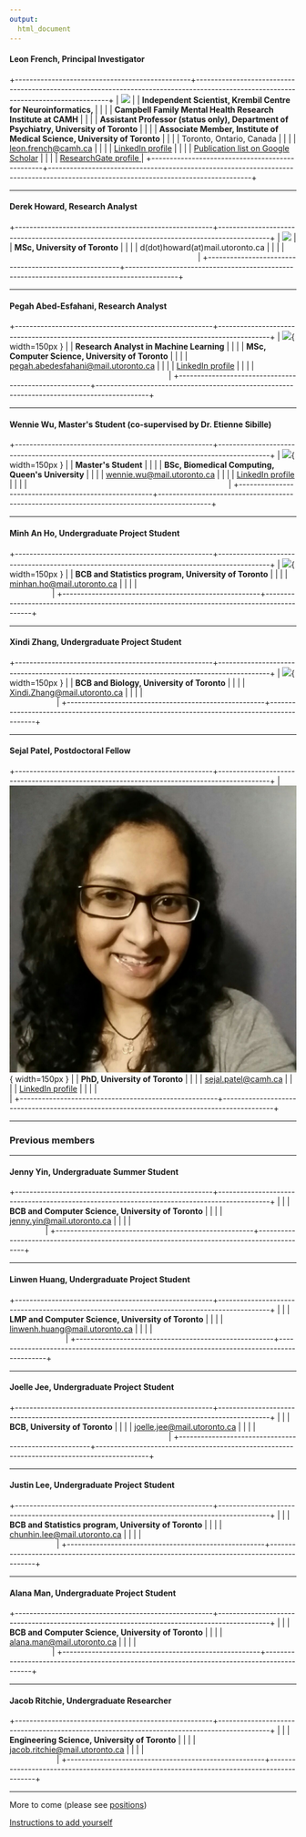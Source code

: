```yaml
---
output:
  html_document
---
```

<!---
README:
This is really annoying to edit - the tables are really finicky about spaces - maybe convert to something else - r markdown?
The table widths are relative to the longest column, hence the &nbsp; &nbsp; padding to make sure alignment is right
Also it's best to edit it with a text editor that doesn't wrap lines
-->

#### Leon French, Principal Investigator  
+------------------------------------------------+------------------------------------------------------------------------------------------------------------------------------------+
| ![](./images/Leon.picture.jpg)                 | | <b>Independent Scientist, Krembil Centre for Neuroinformatics, </b>                                                    |
|                                                | | <b>Campbell Family Mental Health Research Institute at CAMH</b>                                               |
|                                                | | <b>Assistant Professor (status only), Department of Psychiatry, University of Toronto</b>                                            |
|                                                | | <b> Associate Member, Institute of Medical Science, University of Toronto</b>                                            |
|                                                | | Toronto, Ontario, Canada                                                                                                 |
|                                                | |  leon.french@camh.ca                                                                                            |
|                                                | |  [LinkedIn profile](https://ca.linkedin.com/in/leonfrench)                                                                               |
|                                                | |  [Publication list on Google Scholar](https://scholar.google.ca/citations?hl=en&user=zBJxfPEAAAAJ&view_op=list_works&sortby=pubdate)         |
|                                                | |  [ResearchGate profile ](https://www.researchgate.net/profile/Leon_French)                                                         |
+------------------------------------------------+-------------------------------------------------------------------------------------------------------------------------------------+

- - -

#### Derek Howard, Research Analyst

+------------------------------------------------------+--------------------------------------------------------------------------------------------+
| ![](./images/derek.jpeg)                             | | <b>MSc, University of Toronto</b>                                                        |
|                                                      | | d(dot)howard(at)mail.utoronto.ca                                                        |
|                                                      | |  &nbsp; &nbsp;&nbsp; &nbsp; &nbsp; &nbsp; &nbsp;&nbsp; &nbsp; &nbsp; &nbsp; &nbsp; &nbsp; &nbsp; &nbsp; &nbsp; &nbsp; &nbsp; &nbsp; &nbsp;&nbsp; &nbsp; &nbsp; &nbsp; &nbsp; &nbsp; &nbsp; &nbsp; &nbsp; &nbsp; &nbsp; &nbsp; &nbsp;&nbsp; &nbsp; &nbsp; &nbsp; &nbsp;&nbsp; &nbsp; &nbsp; &nbsp; &nbsp; &nbsp; &nbsp; &nbsp; &nbsp;  |
+------------------------------------------------------+--------------------------------------------------------------------------------------------+

- - -

#### Pegah Abed-Esfahani, Research Analyst  
+------------------------------------------------------+--------------------------------------------------------------------------------------------+
| ![](./images/pegah.png){ width=150px }               | | <b>Research Analyst in Machine Learning</b>                                                        |
|                                                      | | <b>MSc, Computer Science, University of Toronto</b>                                                        |
|                                                      | | pegah.abedesfahani@mail.utoronto.ca                                                                                                |
|                                                      | | [LinkedIn profile](https://www.linkedin.com/in/pegah-abed/)                                                                                                |
|                                                      | |  &nbsp; &nbsp;&nbsp; &nbsp; &nbsp; &nbsp; &nbsp;&nbsp; &nbsp; &nbsp; &nbsp; &nbsp; &nbsp; &nbsp; &nbsp; &nbsp; &nbsp; &nbsp; &nbsp; &nbsp;&nbsp; &nbsp; &nbsp; &nbsp; &nbsp; &nbsp; &nbsp; &nbsp; &nbsp; &nbsp; &nbsp; &nbsp; &nbsp;&nbsp; &nbsp; &nbsp; &nbsp; &nbsp;&nbsp; &nbsp; &nbsp; &nbsp; &nbsp; &nbsp; &nbsp; &nbsp; &nbsp;  |
+------------------------------------------------------+--------------------------------------------------------------------------------------------+

- - -

#### Wennie Wu, Master's Student (co-supervised by Dr. Etienne Sibille)
+------------------------------------------------------+--------------------------------------------------------------------------------------------+
| ![](./images/wennie.jpg){ width=150px }              | | <b>Master's Student</b>                                                        |
|                                                      | | <b>BSc, Biomedical Computing, Queen's University</b>                                                        |
|                                                      | | wennie.wu@mail.utoronto.ca                                                                                                |
|                                                      | | [LinkedIn profile](https://www.linkedin.com/in/wennie-wu-047755142/)                                                                                                |
|                                                      | |  &nbsp; &nbsp;&nbsp; &nbsp; &nbsp; &nbsp; &nbsp;&nbsp; &nbsp; &nbsp; &nbsp; &nbsp; &nbsp; &nbsp; &nbsp; &nbsp; &nbsp; &nbsp; &nbsp; &nbsp;&nbsp; &nbsp; &nbsp; &nbsp; &nbsp; &nbsp; &nbsp; &nbsp; &nbsp; &nbsp; &nbsp; &nbsp; &nbsp;&nbsp; &nbsp; &nbsp; &nbsp; &nbsp;&nbsp; &nbsp; &nbsp; &nbsp; &nbsp; &nbsp; &nbsp; &nbsp; &nbsp;  |
+------------------------------------------------------+--------------------------------------------------------------------------------------------+

- - -

#### Minh An Ho, Undergraduate Project Student

+------------------------------------------------------+--------------------------------------------------------------------------------------------+
|   ![](./images/minhan.jpg){ width=150px }            | | <b>BCB and Statistics program, University of Toronto</b>                                                        |
|                                                      | | minhan.ho@mail.utoronto.ca                                                        |
|                                                      | |  &nbsp; &nbsp;&nbsp; &nbsp; &nbsp; &nbsp; &nbsp;&nbsp; &nbsp; &nbsp; &nbsp; &nbsp; &nbsp; &nbsp; &nbsp; &nbsp; &nbsp; &nbsp; &nbsp; &nbsp;&nbsp; &nbsp; &nbsp; &nbsp; &nbsp; &nbsp; &nbsp; &nbsp; &nbsp; &nbsp; &nbsp; &nbsp; &nbsp;&nbsp; &nbsp; &nbsp; &nbsp; &nbsp;&nbsp; &nbsp; &nbsp; &nbsp; &nbsp; &nbsp; &nbsp; &nbsp; &nbsp;  |
+------------------------------------------------------+--------------------------------------------------------------------------------------------+

- - -

#### Xindi Zhang, Undergraduate Project Student
+------------------------------------------------------+--------------------------------------------------------------------------------------------+
| ![](./images/xindi.jpg){ width=150px }               | | <b>BCB and Biology, University of Toronto</b>                                                        |
|                                                      | | Xindi.Zhang@mail.utoronto.ca                                                        |
|                                                      | |  &nbsp; &nbsp;&nbsp; &nbsp; &nbsp; &nbsp; &nbsp;&nbsp; &nbsp; &nbsp; &nbsp; &nbsp; &nbsp; &nbsp; &nbsp; &nbsp; &nbsp; &nbsp; &nbsp; &nbsp;&nbsp; &nbsp; &nbsp; &nbsp; &nbsp; &nbsp; &nbsp; &nbsp; &nbsp; &nbsp; &nbsp; &nbsp; &nbsp;&nbsp; &nbsp; &nbsp; &nbsp; &nbsp;&nbsp; &nbsp; &nbsp; &nbsp; &nbsp; &nbsp; &nbsp; &nbsp; &nbsp;  |
+------------------------------------------------------+--------------------------------------------------------------------------------------------+

- - -

#### Sejal Patel, Postdoctoral Fellow 
+------------------------------------------------------+--------------------------------------------------------------------------------------------+
| ![](./images/sejal.jpg){ width=150px }               | | <b>PhD, University of Toronto</b>                                                        |
|                                                      | | sejal.patel@camh.ca                                                                                                |
|                                                      | | [LinkedIn profile](https://ca.linkedin.com/in/sejal-patel-9a9847165/)                                                                                                |
|                                                      | |  &nbsp; &nbsp;&nbsp; &nbsp; &nbsp; &nbsp; &nbsp;&nbsp; &nbsp; &nbsp; &nbsp; &nbsp; &nbsp; &nbsp; &nbsp; &nbsp; &nbsp; &nbsp; &nbsp; &nbsp;&nbsp; &nbsp; &nbsp; &nbsp; &nbsp; &nbsp; &nbsp; &nbsp; &nbsp; &nbsp; &nbsp; &nbsp; &nbsp;&nbsp; &nbsp; &nbsp; &nbsp; &nbsp;&nbsp; &nbsp; &nbsp; &nbsp; &nbsp; &nbsp; &nbsp; &nbsp; &nbsp;  |
+------------------------------------------------------+--------------------------------------------------------------------------------------------+

- - -

### Previous members

- - -
#### Jenny Yin, Undergraduate Summer Student
+------------------------------------------------------+--------------------------------------------------------------------------------------------+
|                                                      | | <b>BCB and Computer Science, University of Toronto</b>                                                        |
|                                                      | | jenny.yin@mail.utoronto.ca                                                        |
|                                                      | |  &nbsp; &nbsp;&nbsp; &nbsp; &nbsp; &nbsp; &nbsp;&nbsp; &nbsp; &nbsp; &nbsp; &nbsp; &nbsp; &nbsp; &nbsp; &nbsp; &nbsp; &nbsp; &nbsp; &nbsp;&nbsp; &nbsp; &nbsp; &nbsp; &nbsp; &nbsp; &nbsp; &nbsp; &nbsp; &nbsp; &nbsp; &nbsp; &nbsp;&nbsp; &nbsp; &nbsp; &nbsp; &nbsp;&nbsp; &nbsp; &nbsp; &nbsp; &nbsp; &nbsp; &nbsp; &nbsp; &nbsp;  |
+------------------------------------------------------+--------------------------------------------------------------------------------------------+

- - -

#### Linwen Huang, Undergraduate Project Student
+------------------------------------------------------+--------------------------------------------------------------------------------------------+
|                                                      | | <b>LMP and Computer Science, University of Toronto</b>                                                        |
|                                                      | | linwenh.huang@mail.utoronto.ca                                                      |
|                                                      | |  &nbsp; &nbsp;&nbsp; &nbsp; &nbsp; &nbsp; &nbsp;&nbsp; &nbsp; &nbsp; &nbsp; &nbsp; &nbsp; &nbsp; &nbsp; &nbsp; &nbsp; &nbsp; &nbsp; &nbsp;&nbsp; &nbsp; &nbsp; &nbsp; &nbsp; &nbsp; &nbsp; &nbsp; &nbsp; &nbsp; &nbsp; &nbsp; &nbsp;&nbsp; &nbsp; &nbsp; &nbsp; &nbsp;&nbsp; &nbsp; &nbsp; &nbsp; &nbsp; &nbsp; &nbsp; &nbsp; &nbsp;  |
+------------------------------------------------------+--------------------------------------------------------------------------------------------+

- - -

#### Joelle Jee, Undergraduate Project Student
+------------------------------------------------------+--------------------------------------------------------------------------------------------+
|                                                      | | <b>BCB, University of Toronto</b>                                                        |
|                                                      | | joelle.jee@mail.utoronto.ca                                                      |
|                                                      | |  &nbsp; &nbsp;&nbsp; &nbsp; &nbsp; &nbsp; &nbsp;&nbsp; &nbsp; &nbsp; &nbsp; &nbsp; &nbsp; &nbsp; &nbsp; &nbsp; &nbsp; &nbsp; &nbsp; &nbsp;&nbsp; &nbsp; &nbsp; &nbsp; &nbsp; &nbsp; &nbsp; &nbsp; &nbsp; &nbsp; &nbsp; &nbsp; &nbsp;&nbsp; &nbsp; &nbsp; &nbsp; &nbsp;&nbsp; &nbsp; &nbsp; &nbsp; &nbsp; &nbsp; &nbsp; &nbsp; &nbsp;  |
+------------------------------------------------------+--------------------------------------------------------------------------------------------+

- - -

#### Justin Lee, Undergraduate Project Student

+------------------------------------------------------+--------------------------------------------------------------------------------------------+
|                                                      | | <b>BCB and Statistics program, University of Toronto</b>                                                        |
|                                                      | | chunhin.lee@mail.utoronto.ca                                                        |
|                                                      | |  &nbsp; &nbsp;&nbsp; &nbsp; &nbsp; &nbsp; &nbsp;&nbsp; &nbsp; &nbsp; &nbsp; &nbsp; &nbsp; &nbsp; &nbsp; &nbsp; &nbsp; &nbsp; &nbsp; &nbsp;&nbsp; &nbsp; &nbsp; &nbsp; &nbsp; &nbsp; &nbsp; &nbsp; &nbsp; &nbsp; &nbsp; &nbsp; &nbsp;&nbsp; &nbsp; &nbsp; &nbsp; &nbsp;&nbsp; &nbsp; &nbsp; &nbsp; &nbsp; &nbsp; &nbsp; &nbsp; &nbsp;  |
+------------------------------------------------------+--------------------------------------------------------------------------------------------+

- - -

#### Alana Man, Undergraduate Project Student

+------------------------------------------------------+--------------------------------------------------------------------------------------------+
|                                                      | | <b>BCB and Computer Science, University of Toronto</b>                                                        |
|                                                      | | alana.man@mail.utoronto.ca                                                        |
|                                                      | |  &nbsp; &nbsp;&nbsp; &nbsp; &nbsp; &nbsp; &nbsp;&nbsp; &nbsp; &nbsp; &nbsp; &nbsp; &nbsp; &nbsp; &nbsp; &nbsp; &nbsp; &nbsp; &nbsp; &nbsp;&nbsp; &nbsp; &nbsp; &nbsp; &nbsp; &nbsp; &nbsp; &nbsp; &nbsp; &nbsp; &nbsp; &nbsp; &nbsp;&nbsp; &nbsp; &nbsp; &nbsp; &nbsp;&nbsp; &nbsp; &nbsp; &nbsp; &nbsp; &nbsp; &nbsp; &nbsp; &nbsp;  |
+------------------------------------------------------+--------------------------------------------------------------------------------------------+

- - -

#### Jacob Ritchie, Undergraduate Researcher

+------------------------------------------------------+--------------------------------------------------------------------------------------------+
|                                                      | | <b>Engineering Science, University of Toronto</b>                                        |
|                                                      | | jacob.ritchie@mail.utoronto.ca                                                          |
|                                                      | |  &nbsp; &nbsp;&nbsp; &nbsp; &nbsp; &nbsp; &nbsp;&nbsp; &nbsp; &nbsp; &nbsp; &nbsp; &nbsp; &nbsp; &nbsp; &nbsp; &nbsp; &nbsp; &nbsp; &nbsp;&nbsp; &nbsp; &nbsp; &nbsp; &nbsp; &nbsp; &nbsp; &nbsp; &nbsp; &nbsp; &nbsp; &nbsp; &nbsp;&nbsp; &nbsp; &nbsp; &nbsp; &nbsp;&nbsp; &nbsp; &nbsp; &nbsp; &nbsp; &nbsp; &nbsp; &nbsp; &nbsp;  |
+------------------------------------------------------+--------------------------------------------------------------------------------------------+
                                                
- - -
                                                                   
More to come (please see [positions](./positions.html))


[Instructions to add yourself](https://github.com/computationalneurobiology/ComputationalNeurobiology.github.io/tree/master)